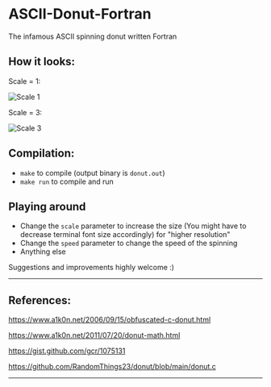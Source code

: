 # ASCII-Donut-Fortran
The infamous ASCII spinning donut written Fortran

## How it looks:
Scale = 1:

![Scale 1](gif/scale-1.gif "Scale 1")

Scale = 3:

![Scale 3](gif/scale-3.gif "Scale 3")

## Compilation:

- `make` to compile (output binary is `donut.out`)
- `make run` to compile and run

## Playing around

- Change the `scale` parameter to increase the size (You might have to decrease terminal font size accordingly) for "higher resolution"
- Change the `speed` parameter to change the speed of the spinning
- Anything else


Suggestions and  improvements highly welcome :)

---
## References:

https://www.a1k0n.net/2006/09/15/obfuscated-c-donut.html

https://www.a1k0n.net/2011/07/20/donut-math.html

https://gist.github.com/gcr/1075131

https://github.com/RandomThings23/donut/blob/main/donut.c

---
